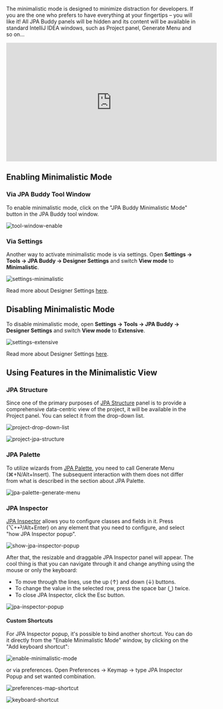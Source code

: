 The minimalistic mode is designed to minimize distraction for developers. If you are the one who prefers to have everything at your fingertips – you will like it! All JPA Buddy panels will be hidden and its content will be available in standard IntelliJ IDEA windows, such as Project panel, Generate Menu and so on...

<div class="youtube" align="center">
<iframe width="560" height="315" src="https://www.youtube.com/embed/fSUnqcZVWnM" title="YouTube video player" frameborder="0" allow="accelerometer; autoplay; clipboard-write; encrypted-media; gyroscope; picture-in-picture" allowfullscreen></iframe>
</div>

## Enabling Minimalistic Mode

### Via JPA Buddy Tool Window

To enable minimalistic mode, click on the "JPA Buddy Minimalistic Mode" button in the JPA Buddy tool window.

![tool-window-enable](img/tool-window-enable.png)

### Via Settings

Another way to activate minimalistic mode is via settings. Open **Settings -> Tools -> JPA Buddy -> Designer Settings** and switch **View mode** to **Minimalistic**.

![settings-minimalistic](img/settings-minimalistic.png)

<div class="note">
    Read more about Designer Settings <a href="https://www.jpa-buddy.com/documentation/entity-designer/#designer-settings">here</a>.
</div>

## Disabling Minimalistic Mode

To disable minimalistic mode, open **Settings -> Tools -> JPA Buddy -> Designer Settings** and switch **View mode** to **Extensive**. 

![settings-extensive](img/settings-extensive.png)

<div class="note">
    Read more about Designer Settings <a href="https://www.jpa-buddy.com/documentation/entity-designer/#designer-settings">here</a>.
</div>

## Using Features in the Minimalistic View

### JPA Structure

Since one of the primary purposes of [JPA Structure](https://www.jpa-buddy.com/documentation/entity-designer/#jpa-structure) panel is to provide a comprehensive data-centric view of the project, it will be available in the Project panel. You can select it from the drop-down list.

![project-drop-down-list](img/project-drop-down-list.jpeg)

![project-jpa-structure](img/project-jpa-structure.jpeg)

### JPA Palette

To utilize wizards from [JPA Palette](https://www.jpa-buddy.com/documentation/entity-designer/#jpa-palette ), you need to call Generate Menu (⌘+N/Alt+Insert). The subsequent interaction with them does not differ from what is described in the section about JPA Palette.

![jpa-palette-generate-menu](img/jpa-palette-generate-menu.jpeg)

### JPA Inspector

[JPA Inspector](https://www.jpa-buddy.com/documentation/entity-designer/#jpa-inspector) allows you to configure classes and fields in it. Press (⌥+⏎/Alt+Enter) on any element that you need to configure, and select "how JPA Inspector popup".

![show-jpa-inspector-popup](img/show-jpa-inspector-popup.jpeg)

After that, the resizable and draggable JPA Inspector panel will appear. The cool thing is that you can navigate through it and change anything using the mouse or only the keyboard:

- To move through the lines, use the up (↑) and down (↓) buttons.
- To change the value in the selected row, press the space bar (⎵) twice.
- To close JPA Inspector, click the Esc button.

![jpa-inspector-popup](img/jpa-inspector-popup.jpeg)

#### Custom Shortcuts

For JPA Inspector popup, it's possible to bind another shortcut. You can do it directly from the "Enable Minimalistic Mode" window, by clicking on the "Add keyboard shortcut":

![enable-minimalistic-mode](img/enable-minimalistic-mode.png)

or via preferences. Open Preferences -> Keymap -> type JPA Inspector Popup and set wanted combination.

![preferences-map-shortcut](img/preferences-map-shortcut.jpeg)

![keyboard-shortcut](img/keyboard-shortcut.jpeg)
